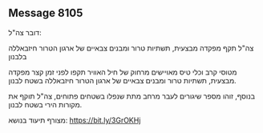 ## Message 8105

דובר צה"ל:

צה"ל תקף מפקדה מבצעית, תשתיות טרור ומבנים צבאיים של ארגון הטרור חיזבאללה בלבנון

מטוסי קרב וכלי טיס מאויישים מרחוק של חיל האוויר תקפו לפני זמן קצר מפקדה מבצעית, תשתיות טרור ומבנים צבאיים של ארגון הטרור חיזבאללה בשטח לבנון.

בנוסף, זוהו מספר שיגורים לעבר מרחב מתת שנפלו בשטחים פתוחים, צה"ל תוקף את מקורות הירי בשטח לבנון.

מצורף תיעוד בנושא: https://bit.ly/3GrOKHj

